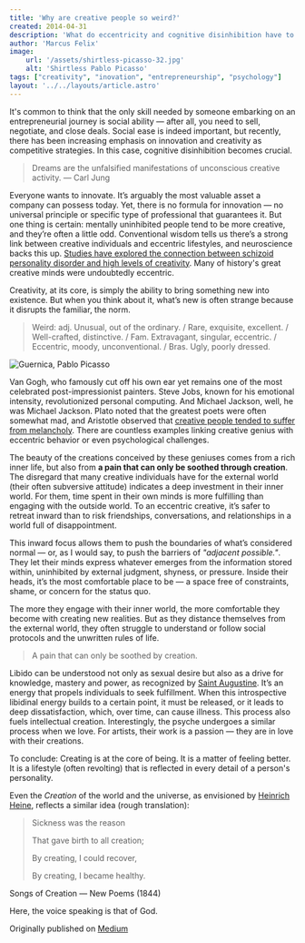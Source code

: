 ```yaml
---
title: 'Why are creative people so weird?'
created: 2014-04-31
description: 'What do eccentricity and cognitive disinhibition have to do with innovation?'
author: 'Marcus Felix'
image:
    url: '/assets/shirtless-picasso-32.jpg'
    alt: 'Shirtless Pablo Picasso'
tags: ["creativity", "inovation", "entrepreneurship", "psychology"]
layout: '../../layouts/article.astro'
---
```


It's common to think that the only skill needed by someone embarking on an entrepreneurial journey is social ability — after all, you need to sell, negotiate, and close deals. Social ease is indeed important, but recently, there has been increasing emphasis on innovation and creativity as competitive strategies. In this case, cognitive disinhibition becomes crucial.

> Dreams are the unfalsified manifestations of unconscious creative activity. — Carl Jung

Everyone wants to innovate. It’s arguably the most valuable asset a company can possess today. Yet, there is no formula for innovation — no universal principle or specific type of professional that guarantees it. But one thing is certain: mentally uninhibited people tend to be more creative, and they’re often a little odd. Conventional wisdom tells us there’s a strong link between creative individuals and eccentric lifestyles, and neuroscience backs this up. [Studies have explored the connection between schizoid personality disorder and high levels of creativity](https://www.frontiersin.org/journals/psychology/articles/10.3389/fpsyg.2014.01145/full). Many of history's great creative minds were undoubtedly eccentric.

Creativity, at its core, is simply the ability to bring something new into existence. But when you think about it, what’s new is often strange because it disrupts the familiar, the norm.

> Weird: adj. Unusual, out of the ordinary. / Rare, exquisite, excellent. / Well-crafted, distinctive. / Fam. Extravagant, singular, eccentric. / Eccentric, moody, unconventional. / Bras. Ugly, poorly dressed.

![Guernica, Pablo Picasso](/assets/guernica.webp)

Van Gogh, who famously cut off his own ear yet remains one of the most celebrated post-impressionist painters. Steve Jobs, known for his emotional intensity, revolutionized personal computing. And Michael Jackson, well, he was Michael Jackson. Plato noted that the greatest poets were often somewhat mad, and Aristotle observed that [creative people tended to suffer from melancholy](https://www.researchgate.net/publication/362701817_Aristotle_on_Melancholy). There are countless examples linking creative genius with eccentric behavior or even psychological challenges.

The beauty of the creations conceived by these geniuses comes from a rich inner life, but also from **a pain that can only be soothed through creation**. The disregard that many creative individuals have for the external world (their often subversive attitude) indicates a deep investment in their inner world. For them, time spent in their own minds is more fulfilling than engaging with the outside world. To an eccentric creative, it’s safer to retreat inward than to risk friendships, conversations, and relationships in a world full of disappointment.

This inward focus allows them to push the boundaries of what’s considered normal — or, as I would say, to push the barriers of *"adjacent possible."*. They let their minds express whatever emerges from the information stored within, uninhibited by external judgment, shyness, or pressure. Inside their heads, it’s the most comfortable place to be — a space free of constraints, shame, or concern for the status quo.

The more they engage with their inner world, the more comfortable they become with creating new realities. But as they distance themselves from the external world, they often struggle to understand or follow social protocols and the unwritten rules of life.

> A pain that can only be soothed by creation.

Libido can be understood not only as sexual desire but also as a drive for knowledge, mastery and power, as recognized by [Saint Augustine](https://minervawisdom.com/2019/03/29/augustines-city-of-god-xi-understanding-the-libido-dominandi/). It’s an energy that propels individuals to seek fulfillment. When this introspective libidinal energy builds to a certain point, it must be released, or it leads to deep dissatisfaction, which, over time, can cause illness. This process also fuels intellectual creation. Interestingly, the psyche undergoes a similar process when we love. For artists, their work is a passion — they are in love with their creations.

To conclude: Creating is at the core of being. It is a matter of feeling better. It is a lifestyle (often revolting) that is reflected in every detail of a person's personality.

Even the *Creation* of the world and the universe, as envisioned by [Heinrich Heine](https://de.wikisource.org/wiki/Neue_Gedichte_(1844)), reflects a similar idea (rough translation):

> Sickness was the reason
> 
> That gave birth to all creation;
> 
> By creating, I could recover,
> 
> By creating, I became healthy.

Songs of Creation — New Poems (1844)

Here, the voice speaking is that of God.

Originally published on [Medium](https://medium.com/samhaus-daily/por-que-pessoas-criativas-sao-tao-estranhas-95ac7088c575)